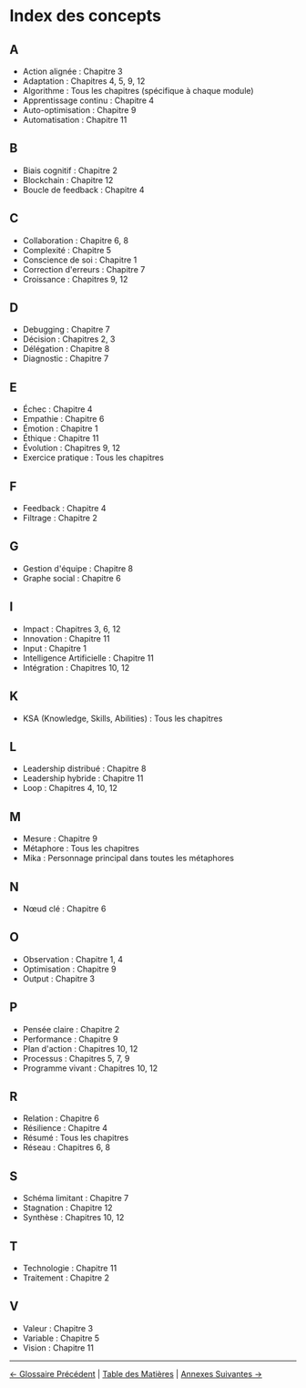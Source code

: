 # Index des concepts

## A
- Action alignée : Chapitre 3
- Adaptation : Chapitres 4, 5, 9, 12
- Algorithme : Tous les chapitres (spécifique à chaque module)
- Apprentissage continu : Chapitre 4
- Auto-optimisation : Chapitre 9
- Automatisation : Chapitre 11

## B
- Biais cognitif : Chapitre 2
- Blockchain : Chapitre 12
- Boucle de feedback : Chapitre 4

## C
- Collaboration : Chapitre 6, 8
- Complexité : Chapitre 5
- Conscience de soi : Chapitre 1
- Correction d'erreurs : Chapitre 7
- Croissance : Chapitres 9, 12

## D
- Debugging : Chapitre 7
- Décision : Chapitres 2, 3
- Délégation : Chapitre 8
- Diagnostic : Chapitre 7

## E
- Échec : Chapitre 4
- Empathie : Chapitre 6
- Émotion : Chapitre 1
- Éthique : Chapitre 11
- Évolution : Chapitres 9, 12
- Exercice pratique : Tous les chapitres

## F
- Feedback : Chapitre 4
- Filtrage : Chapitre 2

## G
- Gestion d'équipe : Chapitre 8
- Graphe social : Chapitre 6

## I
- Impact : Chapitres 3, 6, 12
- Innovation : Chapitre 11
- Input : Chapitre 1
- Intelligence Artificielle : Chapitre 11
- Intégration : Chapitres 10, 12

## K
- KSA (Knowledge, Skills, Abilities) : Tous les chapitres

## L
- Leadership distribué : Chapitre 8
- Leadership hybride : Chapitre 11
- Loop : Chapitres 4, 10, 12

## M
- Mesure : Chapitre 9
- Métaphore : Tous les chapitres
- Mika : Personnage principal dans toutes les métaphores

## N
- Nœud clé : Chapitre 6

## O
- Observation : Chapitre 1, 4
- Optimisation : Chapitre 9
- Output : Chapitre 3

## P
- Pensée claire : Chapitre 2
- Performance : Chapitre 9
- Plan d'action : Chapitres 10, 12
- Processus : Chapitres 5, 7, 9
- Programme vivant : Chapitres 10, 12

## R
- Relation : Chapitre 6
- Résilience : Chapitre 4
- Résumé : Tous les chapitres
- Réseau : Chapitres 6, 8

## S
- Schéma limitant : Chapitre 7
- Stagnation : Chapitre 12
- Synthèse : Chapitres 10, 12

## T
- Technologie : Chapitre 11
- Traitement : Chapitre 2

## V
- Valeur : Chapitre 3
- Variable : Chapitre 5
- Vision : Chapitre 11

---

[← Glossaire Précédent](glossaire.md) | [Table des Matières](SUMMARY.md) | [Annexes Suivantes →](annexes.md)
